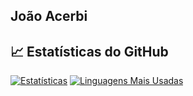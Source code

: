 ## João Acerbi

## 📈 Estatísticas do GitHub
[![Estatísticas](https://github-readme-stats.vercel.app/api?username=ejuanoli&show_icons=true&theme=radical)](https://github.com/ejuanoli)
[![Linguagens Mais Usadas](https://github-readme-stats.vercel.app/api/top-langs/?username=ejuanoli&layout=compact&theme=radical)](https://github.com/ejuanoli)

